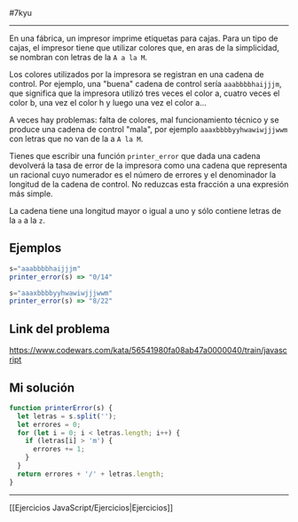 #7kyu 
___
En una fábrica, un impresor imprime etiquetas para cajas. Para un tipo de cajas, el impresor tiene que utilizar colores que, en aras de la simplicidad, se nombran con letras de la `A a la M`.  
  
Los colores utilizados por la impresora se registran en una cadena de control. Por ejemplo, una "buena" cadena de control sería `aaabbbbhaijjjm`, que significa que la impresora utilizó tres veces el color a, cuatro veces el color b, una vez el color h y luego una vez el color a...  
  
A veces hay problemas: falta de colores, mal funcionamiento técnico y se produce una cadena de control "mala", por ejemplo `aaaxbbbbyyhwawiwjjjwwm` con letras que no van de la a `A la M`.  
  
Tienes que escribir una función `printer_error` que dada una cadena devolverá la tasa de error de la impresora como una cadena que representa un racional cuyo numerador es el número de errores y el denominador la longitud de la cadena de control. No reduzcas esta fracción a una expresión más simple.  
  
La cadena tiene una longitud mayor o igual a uno y sólo contiene letras de la `a` a la `z`.

## Ejemplos

```js
s="aaabbbbhaijjjm"
printer_error(s) => "0/14"

s="aaaxbbbbyyhwawiwjjjwwm"
printer_error(s) => "8/22"
```

## Link del problema

https://www.codewars.com/kata/56541980fa08ab47a0000040/train/javascript

## Mi solución

```js
function printerError(s) {
  let letras = s.split('');
  let errores = 0;
  for (let i = 0; i < letras.length; i++) {
    if (letras[i] > 'm') {
      errores += 1;
    }
  }
  return errores + '/' + letras.length;
}
```

__________

[[Ejercicios JavaScript/Ejercicios|Ejercicios]]